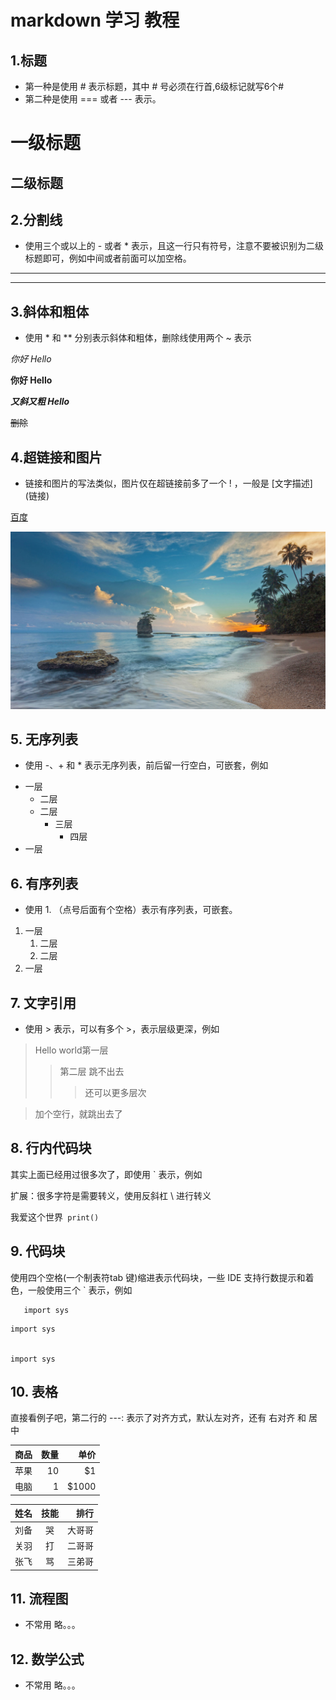 # markdown 学习 教程 

## 1.标题 
 - 第一种是使用 # 表示标题，其中 # 号必须在行首,6级标记就写6个#
 - 第二种是使用 === 或者 --- 表示。

一级标题
===
二级标题
---

## 2.分割线
 - 使用三个或以上的 - 或者 * 表示，且这一行只有符号，注意不要被识别为二级标题即可，例如中间或者前面可以加空格。

---

***

## 3.斜体和粗体

 - 使用 * 和 ** 分别表示斜体和粗体，删除线使用两个 ~ 表示



*你好 Hello*

**你好 Hello**

***又斜又粗 Hello***

~~删除~~ 

## 4.超链接和图片
 - 链接和图片的写法类似，图片仅在超链接前多了一个 ! ，一般是 [文字描述] (链接)
 

[百度](https://www.baidu.com) 

![北京图](004.jfif)


## 5. 无序列表
 - 使用 -、+ 和 * 表示无序列表，前后留一行空白，可嵌套，例如

+ 一层
    - 二层
    - 二层
        * 三层
            + 四层
+ 一层            
   
 

## 6. 有序列表
 - 使用 1. （点号后面有个空格）表示有序列表，可嵌套。 
 
 1. 一层
    1. 二层
    2. 二层
 2. 一层
 

## 7. 文字引用
 - 使用 > 表示，可以有多个 >，表示层级更深，例如
 
 > Hello world第一层
>> 第二层
> 跳不出去
>>> 还可以更多层次

> 加个空行，就跳出去了

## 8. 行内代码块

其实上面已经用过很多次了，即使用 ` 表示，例如

扩展：很多字符是需要转义，使用反斜杠 \ 进行转义

我爱这个世界` print()` 

## 9. 代码块

使用四个空格(一个制表符tab 键)缩进表示代码块，一些 IDE 支持行数提示和着色，一般使用三个 ` 表示，例如

```
   import sys
```

    import sys


    import sys    

## 10. 表格

直接看例子吧，第二行的 ---: 表示了对齐方式，默认左对齐，还有 右对齐 和 居中

|商品|数量|单价|
|----|-------:|-----------:|
|苹果|10|\$1|
|电脑|1|\$1000|


|姓名|技能|排行|
|---|:---:|---:|
|刘备|哭|大哥哥|
|关羽|打|二哥哥|
|张飞|骂|三弟哥|

## 11. 流程图
 - 不常用 略。。。

## 12. 数学公式
 - 不常用 略。。。